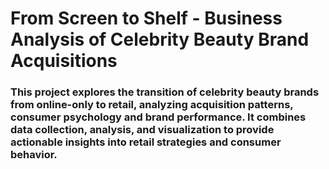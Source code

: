 # From Screen to Shelf - Business Analysis of Celebrity Beauty Brand Acquisitions
### This project explores the transition of celebrity beauty brands from online-only to retail, analyzing acquisition patterns, consumer psychology and brand performance. It combines data collection, analysis, and visualization to provide actionable insights into retail strategies and consumer behavior.

